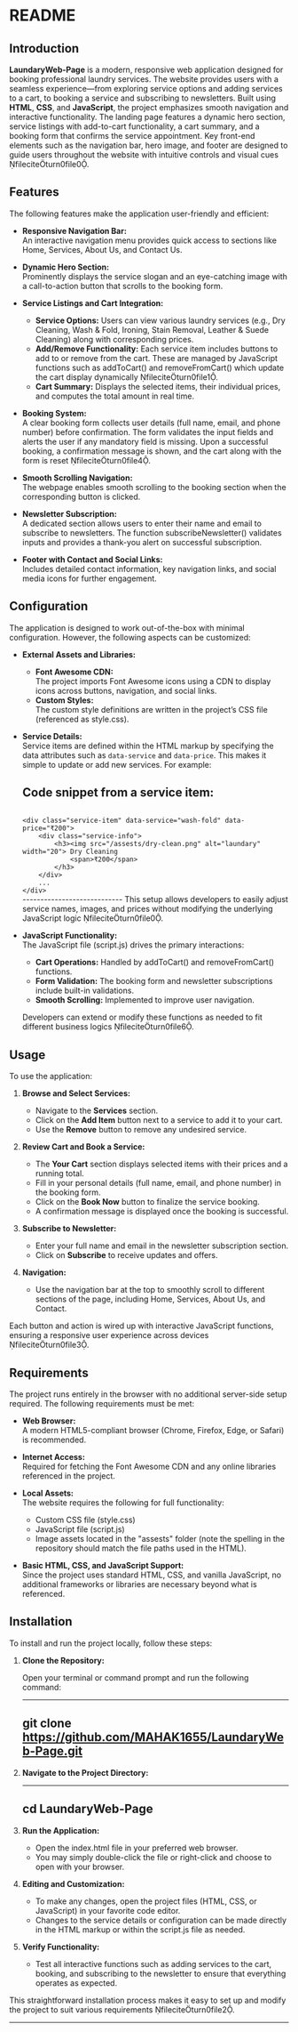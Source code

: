 # README

## Introduction

**LaundaryWeb-Page** is a modern, responsive web application designed for booking professional laundry services. The website provides users with a seamless experience—from exploring service options and adding services to a cart, to booking a service and subscribing to newsletters. Built using **HTML**, **CSS**, and **JavaScript**, the project emphasizes smooth navigation and interactive functionality. The landing page features a dynamic hero section, service listings with add-to-cart functionality, a cart summary, and a booking form that confirms the service appointment. Key front-end elements such as the navigation bar, hero image, and footer are designed to guide users throughout the website with intuitive controls and visual cues fileciteturn0file0.

## Features

The following features make the application user-friendly and efficient:

- **Responsive Navigation Bar:**  
  An interactive navigation menu provides quick access to sections like Home, Services, About Us, and Contact Us.

- **Dynamic Hero Section:**  
  Prominently displays the service slogan and an eye-catching image with a call-to-action button that scrolls to the booking form.

- **Service Listings and Cart Integration:**  
  - **Service Options:** Users can view various laundry services (e.g., Dry Cleaning, Wash & Fold, Ironing, Stain Removal, Leather & Suede Cleaning) along with corresponding prices.
  - **Add/Remove Functionality:** Each service item includes buttons to add to or remove from the cart. These are managed by JavaScript functions such as addToCart() and removeFromCart() which update the cart display dynamically fileciteturn0file1.
  - **Cart Summary:** Displays the selected items, their individual prices, and computes the total amount in real time.

- **Booking System:**  
  A clear booking form collects user details (full name, email, and phone number) before confirmation. The form validates the input fields and alerts the user if any mandatory field is missing. Upon a successful booking, a confirmation message is shown, and the cart along with the form is reset fileciteturn0file4.

- **Smooth Scrolling Navigation:**  
  The webpage enables smooth scrolling to the booking section when the corresponding button is clicked.

- **Newsletter Subscription:**  
  A dedicated section allows users to enter their name and email to subscribe to newsletters. The function subscribeNewsletter() validates inputs and provides a thank-you alert on successful subscription.

- **Footer with Contact and Social Links:**  
  Includes detailed contact information, key navigation links, and social media icons for further engagement.

## Configuration

The application is designed to work out-of-the-box with minimal configuration. However, the following aspects can be customized:

- **External Assets and Libraries:**
  - **Font Awesome CDN:**  
    The project imports Font Awesome icons using a CDN to display icons across buttons, navigation, and social links.
  - **Custom Styles:**  
    The custom style definitions are written in the project’s CSS file (referenced as style.css).

- **Service Details:**  
  Service items are defined within the HTML markup by specifying the data attributes such as `data-service` and `data-price`. This makes it simple to update or add new services. For example:

  Code snippet from a service item:
  ----------------------------
  <code>
  &lt;div class="service-item" data-service="wash-fold" data-price="₹200"&gt;
      &lt;div class="service-info"&gt;
          &lt;h3&gt;&lt;img src="/assests/dry-clean.png" alt="laundary" width="20"&gt; Dry Cleaning
              &lt;span&gt;₹200&lt;/span&gt;
          &lt;/h3&gt;
      &lt;/div&gt;
      ...
  &lt;/div&gt;
  </code>
  ----------------------------
  This setup allows developers to easily adjust service names, images, and prices without modifying the underlying JavaScript logic fileciteturn0file0.

- **JavaScript Functionality:**  
  The JavaScript file (script.js) drives the primary interactions:
  - **Cart Operations:** Handled by addToCart() and removeFromCart() functions.
  - **Form Validation:** The booking form and newsletter subscriptions include built-in validations.
  - **Smooth Scrolling:** Implemented to improve user navigation.
  
  Developers can extend or modify these functions as needed to fit different business logics fileciteturn0file6.

## Usage

To use the application:

1. **Browse and Select Services:**
   - Navigate to the **Services** section.
   - Click on the **Add Item** button next to a service to add it to your cart.
   - Use the **Remove** button to remove any undesired service.

2. **Review Cart and Book a Service:**
   - The **Your Cart** section displays selected items with their prices and a running total.
   - Fill in your personal details (full name, email, and phone number) in the booking form.
   - Click on the **Book Now** button to finalize the service booking.
   - A confirmation message is displayed once the booking is successful.

3. **Subscribe to Newsletter:**
   - Enter your full name and email in the newsletter subscription section.
   - Click on **Subscribe** to receive updates and offers.

4. **Navigation:**
   - Use the navigation bar at the top to smoothly scroll to different sections of the page, including Home, Services, About Us, and Contact.

Each button and action is wired up with interactive JavaScript functions, ensuring a responsive user experience across devices fileciteturn0file3.

## Requirements

The project runs entirely in the browser with no additional server-side setup required. The following requirements must be met:

- **Web Browser:**  
  A modern HTML5-compliant browser (Chrome, Firefox, Edge, or Safari) is recommended.

- **Internet Access:**  
  Required for fetching the Font Awesome CDN and any online libraries referenced in the project.

- **Local Assets:**  
  The website requires the following for full functionality:
  - Custom CSS file (style.css)
  - JavaScript file (script.js)
  - Image assets located in the "assests" folder (note the spelling in the repository should match the file paths used in the HTML).

- **Basic HTML, CSS, and JavaScript Support:**  
  Since the project uses standard HTML, CSS, and vanilla JavaScript, no additional frameworks or libraries are necessary beyond what is referenced.

## Installation

To install and run the project locally, follow these steps:

1. **Clone the Repository:**

   Open your terminal or command prompt and run the following command:

   ----------------------------
   git clone https://github.com/MAHAK1655/LaundaryWeb-Page.git
   ----------------------------

2. **Navigate to the Project Directory:**

   ----------------------------
   cd LaundaryWeb-Page
   ----------------------------

3. **Run the Application:**
   - Open the index.html file in your preferred web browser.
   - You may simply double-click the file or right-click and choose to open with your browser.

4. **Editing and Customization:**
   - To make any changes, open the project files (HTML, CSS, or JavaScript) in your favorite code editor.
   - Changes to the service details or configuration can be made directly in the HTML markup or within the script.js file as needed.

5. **Verify Functionality:**
   - Test all interactive functions such as adding services to the cart, booking, and subscribing to the newsletter to ensure that everything operates as expected.

This straightforward installation process makes it easy to set up and modify the project to suit various requirements fileciteturn0file2.

------------------------------------------------------------
